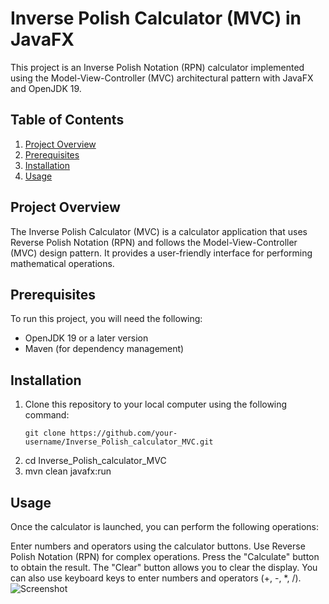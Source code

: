 # Inverse Polish Calculator (MVC) in JavaFX

This project is an Inverse Polish Notation (RPN) calculator implemented using the Model-View-Controller (MVC) architectural pattern with JavaFX and OpenJDK 19.

## Table of Contents

1. [Project Overview](#project-overview)
2. [Prerequisites](#prerequisites)
3. [Installation](#installation)
4. [Usage](#usage)

## Project Overview

The Inverse Polish Calculator (MVC) is a calculator application that uses Reverse Polish Notation (RPN) and follows the Model-View-Controller (MVC) design pattern. It provides a user-friendly interface for performing mathematical operations.

## Prerequisites

To run this project, you will need the following:

- OpenJDK 19 or a later version
- Maven (for dependency management)

## Installation

1. Clone this repository to your local computer using the following command:
   ```shell
   git clone https://github.com/your-username/Inverse_Polish_calculator_MVC.git
2. cd Inverse_Polish_calculator_MVC
3. mvn clean javafx:run
   
## Usage
Once the calculator is launched, you can perform the following operations:

Enter numbers and operators using the calculator buttons.
Use Reverse Polish Notation (RPN) for complex operations.
Press the "Calculate" button to obtain the result.
The "Clear" button allows you to clear the display.
You can also use keyboard keys to enter numbers and operators (+, -, *, /).
![Screenshot](screenshot.png)

